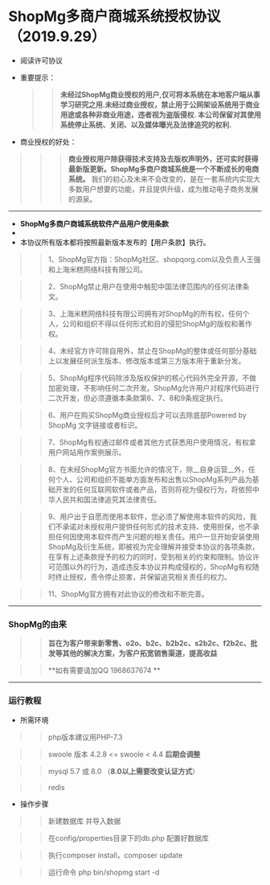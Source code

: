 # ShopMg多商户商城系统授权协议 （2019.9.29）


- 阅读许可协议

- 重要提示：

  >>**未经过ShopMg商业授权的用户,仅可将本系统在本地客户端从事学习研究之用.未经过商业授权，禁止用于公网架设系统用于商业用途或各种非商业用途，违者视为盗版侵权. 本公司保留对其使用系统停止系统、关闭、以及媒体曝光及法律追究的权利.**


- 商业授权的好处：
  
 >>> **商业授权用户除获得技术支持及去版权声明外，还可实时获得最新版更新。ShopMg多商户商城系统是一个不断成长的电商系统。**
>>> 我们的初心及未来不会改变的，是在一套系统内实现大多数用户想要的功能，并且提供升级，成为推动电子商务发展的源泉。

---

-  **ShopMg多商户商城系统软件产品用户使用条款**
-  
- 本协议所有版本都将按照最新版本发布的【用户条款】执行。

>> 1、ShopMg官方指：ShopMg社区、shopqorg.com以及负责人王强和上海米糕网络科技有限公司。

>> 2、ShopMg禁止用户在使用中触犯中国法律范围内的任何法律条文。

>> 3、上海米糕网络科技有限公司拥有对ShopMg的所有权，任何个人，公司和组织不得以任何形式和目的侵犯﻿ShopMg的版权和著作权。

>> 4、未经官方许可除自用外，禁止在ShopMg的整体或任何部分基础上以发展任何派生版本、修改版本或第三方版本用于重新分发。

>> 5、ShopMg程序代码除涉及版权保护的核心代码外完全开源，不做加密处理，不影响任何二次开发。ShopMg允许用户对程序代码进行二次开发，但必须遵循本条款第6、7、8和9条规定执行。

>> 6、用户在购买ShopMg商业授权后才可以去除底部Powered by ShopMg 文字链接或者标识。

>> 7、ShopMg有权通过邮件或者其他方式获悉用户使用情况，有权拿用户网站用作案例展示。

>> 8、在未经ShopMg官方书面允许的情况下，除__自身运营__外，任何个人、公司和组织不能单方面发布和出售以ShopMg系列产品为基础开发的任何互联网软件或者产品，否则将视为侵权行为，将依照中华人民共和国法律追究其法律责任。

>> 9、用户出于自愿而使用本软件，您必须了解使用本软件的风险，我们不承诺对未授权用户提供任何形式的技术支持、使用担保，也不承担任何因使用本软件而产生问题的相关责任。用户一旦开始安装使用ShopMg及衍生系统，即被视为完全理解并接受本协议的各项条款，在享有上述条款授予的权力的同时，受到相关的约束和限制。协议许可范围以外的行为，造成违反本协议并构成侵权的，ShopMg有权随时终止授权，责令停止损害，并保留追究相关责任的权力。

>> 11、ShopMg官方拥有对此协议的修改和不断完善。

---
### ShopMg的由来
  
>> **旨在为客户带来新零售、o2o、b2c、b2b2c、s2b2c、f2b2c、批发等其他的解决方案，为客户拓宽销售渠道，提高收益**

>>  **如有需要请加QQ 1968637674 **

---

### 运行教程

- 所需环境

>> php版本建议用PHP-7.3 

>> swoole 版本   4.2.8 <= swoole < 4.4 __后期会调整__

>> mysql  5.7 或 8.0 （__8.0以上需要改变认证方式__）

>> redis

- 操作步骤
  
>> 新建数据库 并导入数据 

>> 在config/properties目录下的db.php 配置好数据库

>>  执行composer install，composer update

>> 运行命令 php bin/shopmg start -d
